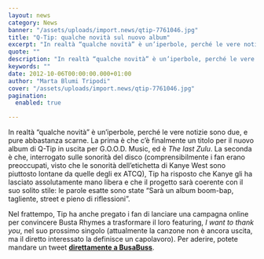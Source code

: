 ```yaml
---
layout: news
category: News
banner: "/assets/uploads/import.news/qtip-7761046.jpg"
title: "Q-Tip: qualche novità sul nuovo album"
excerpt: "In realtà “qualche novità” è un’iperbole, perché le vere notizie sono due, e pure abbastanza scarne. La prima è che c’è finalmente un titolo per il nuovo album di Q-Tip in uscita per G.O.O.D. Music, ed è The last Zulu. La seconda è che, interrogato sulle sonorità del disco (comprensibilmente i fan erano preoccupati, visto [&hellip"
quote: ""
description: "In realtà “qualche novità” è un’iperbole, perché le vere notizie sono due, e pure abbastanza scarne. La prima è che c’è finalmente un titolo per il nuovo album di Q-Tip in uscita per G.O.O.D. Music, ed è The last Zulu. La seconda è che, interrogato sulle sonorità del disco (comprensibilmente i fan erano preoccupati, visto [&hellip"
keywords: ""
date: 2012-10-06T00:00:00.000+01:00
author: "Marta Blumi Tripodi"
cover: "/assets/uploads/import.news/qtip-7761046.jpg"
pagination:
  enabled: true

---
```


In realtà “qualche novità” è un’iperbole, perché le vere notizie sono due, e pure abbastanza scarne. La prima è che c’è finalmente un titolo per il nuovo album di Q-Tip in uscita per G.O.O.D. Music, ed è _The last Zulu_. La seconda è che, interrogato sulle sonorità del disco (comprensibilmente i fan erano preoccupati, visto che le sonorità dell’etichetta di Kanye West sono piuttosto lontane da quelle degli ex ATCQ), Tip ha risposto che Kanye gli ha lasciato assolutamente mano libera e che il progetto sarà coerente con il suo solito stile: le parole esatte sono state “Sarà un album boom-bap, tagliente, street e pieno di riflessioni”.

Nel frattempo, Tip ha anche pregato i fan di lanciare una campagna online per convincere Busta Rhymes a trasformare il loro featuring, _I want to thank you_, nel suo prossimo singolo (attualmente la canzone non è ancora uscita, ma il diretto interessato la definisce un capolavoro). Per aderire, potete mandare un tweet [**direttamente a BusaBuss**](https://twitter.com/BusaBusss "https://twitter.com/BusaBusss").